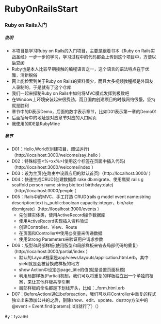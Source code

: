 # RubyOnRailsStart
### Ruby on Rails入门
##### 说明
- 本项目是学习Ruby on Rails的入门项目，主要是跟着书本《Ruby on Rails实战圣经》一步一步的学习，学习过程中的代码都会上传到这个项目中，方便以后查阅
- Ruby也是本人比较早期接触的编程语言之一，这个语言的语法特点在于优雅，清新脱俗
- 网上能检索到关于Ruby on Rails的资料很少，而且大多视频教程都是外国友人录制的，于是就有了这个仓库
- 我们一起来探秘Ruby on Rails中如何将MVC模式发挥到极致吧
- 在Window上环境安装起来很费劲，而且国内创建项目的时候网络很慢，坚持就是胜利
- 章节中的D表示Demo，后面的数字表示章节，比如D01表示第一章的Demo01
- 后面括号中的地址是对应章节对应的入口网页
- 我使用的IDE是RubyMine

##### 章节
- D01：Hello,World!(创建项目，调试运行)（http://localhost:3000/welcome/say_hello ）
- D02：特殊标签\<%=xx%>(使用这个标签在页面中插入代码)（http://localhost:3000/welcome/index ）
- D03：设为主页(在路由中设置应用的默认首页)（http://localhost:3000/ ）
- D04：快速生成CRUD(创建数据库 rake db:migrate、使用鹰架 rails g scaffold person name:string bio:text birthday:date)（http://localhost:3000/people ）
- D05：Rails中的MVC、手工打造 CRUD(rails g model event name:string description:text is_public:boolean capacity:integer、bin/rake db:migrate)（http://localhost:3000/events ）
    - 先创建实体类，使用ActiveRecord操作数据库
    - 使用ActiveRecord实现插入资料验证
    - 创建Controller、View、Route
    - 在页面和Controller中使用@变量来传递数据
    - 使用Strong Parameters来验证用户请求参数
- D06：版型和局部样板(使用版型和局部样板来省去局部代码的重复)（http://localhost:3000/partial/index ）
    - 默认的Layout档案是app/views/layouts/application.html.erb，其中yield就是会被替换成样板的地方
    - show Action中设定@page_title的值(就是设置页面标题)
    - 利用局部样板(Partial)机制，我们可以将重复的样板独立出一个单独的档案，来让其他样板共享引用
    - 局部样板的命名都是下划线开头，比如：_form.html.erb
- D07：BeforeAction(通过beforeaction，我们可以将Controller中重复的程式独立出来添加公共的之后，删除show、edit、update、destroy方法中的@event = Event.find(params[:id])就行了)（）

By：tyza66
